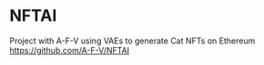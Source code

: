 # NFTAI
Project with A-F-V using VAEs to generate Cat NFTs on Ethereum
https://github.com/A-F-V/NFTAI
